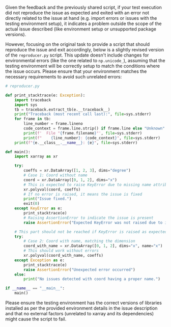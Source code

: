 Given the feedback and the previously shared script, if your test execution did not reproduce the issue as expected and exited with an error not directly related to the issue at hand (e.g. import errors or issues with the testing environment setup), it indicates a problem outside the scope of the actual issue described (like environment setup or unsupported package versions).

However, focusing on the original task to provide a script that should reproduce the issue and exit accordingly, below is a slightly revised version of the `reproducer.py` script. This update doesn't include changes for environmental errors (like the one related to `np.unicode_`), assuming that the testing environment will be correctly setup to match the conditions where the issue occurs. Please ensure that your environment matches the necessary requirements to avoid such unrelated errors:

```python
# reproducer.py

def print_stacktrace(e: Exception):
    import traceback
    import sys
    tb = traceback.extract_tb(e.__traceback__)
    print("Traceback (most recent call last):", file=sys.stderr)
    for frame in tb:
        line_number = frame.lineno
        code_context = frame.line.strip() if frame.line else "Unknown"
        print(f'  File "{frame.filename}"', file=sys.stderr)
        print(f"    {line_number}: {code_context}", file=sys.stderr)
    print(f"{e.__class__.__name__}: {e}", file=sys.stderr)

def main():
    import xarray as xr

    try:
        coeffs = xr.DataArray([1, 2, 3], dims="degree")
        # Case 1: Coord without name
        coord = xr.DataArray([0, 1, 2], dims="x")
        # This is expected to raise KeyError due to missing name attribute
        xr.polyval(coord, coeffs)
        # If no error is raised, it means the issue is fixed
        print("Issue fixed.")
        exit(0)
    except KeyError as e:
        print_stacktrace(e)
        # Raising AssertionError to indicate the issue is present
        raise AssertionError("Expected KeyError was not raised due to issue")

    # This part should not be reached if KeyError is raised as expected
    try:
        # Case 2: Coord with name, matching the dimension
        coord_with_name = xr.DataArray([0, 1, 2], dims="x", name="x")
        # This should work without errors
        xr.polyval(coord_with_name, coeffs)
    except Exception as e:
        print_stacktrace(e)
        raise AssertionError("Unexpected error occurred")
    else:
        print("No issues detected with coord having a proper name.")

if __name__ == "__main__":
    main()
```

Please ensure the testing environment has the correct versions of libraries installed as per the provided environment details in the issue description and that no external factors (unrelated to xarray and its dependencies) might cause the script to fail.